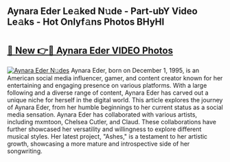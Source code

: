 ## Aynara Eder Le𝚊ked N𝚞de - Part-ubY Video Le𝚊ks - Hot Onlyf𝚊ns Photos BHyHI

# <h2><a href="http://ac31681.deff.icu/?id=Aynara+Eder">🔗 New 👉🔴 Aynara Eder VIDEO Photos</a></h2>

[![Aynara Eder N𝚞des](https://i.imgur.com/rIISA9y.gif)](http://ac31681.deff.icu/?id=Aynara+Eder)
Aynara Eder, born on December 1, 1995, is an American social media influencer, gamer, and content creator known for her entertaining and engaging presence on various platforms. With a large following and a diverse range of content, Aynara Eder has carved out a unique niche for herself in the digital world. This article explores the journey of Aynara Eder, from her humble beginnings to her current status as a social media sensation. Aynara Eder has collaborated with various artists, including mxmtoon, Chelsea Cutler, and Claud. These collaborations have further showcased her versatility and willingness to explore different musical styles. Her latest project, "Ashes," is a testament to her artistic growth, showcasing a more mature and introspective side of her songwriting.
